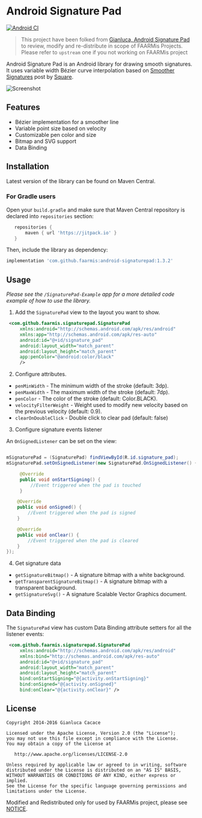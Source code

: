 Android Signature Pad
====================
[![Android CI](https://github.com/faarmis/android-signaturepad/actions/workflows/android.yml/badge.svg)](https://github.com/faarmis/android-signaturepad/actions/workflows/android.yml)

> This project have been folked from [Gianluca, Android Signature Pad](https://github.com/gcacace/android-signaturepad) to review, modify and re-distribute in scope of FAARMis Projects. Please refer to `upstream` one if you not working on FAARMis project

Android Signature Pad is an Android library for drawing smooth signatures. It uses variable width Bézier curve interpolation based on [Smoother Signatures](http://corner.squareup.com/2012/07/smoother-signatures.html) post by [Square](https://squareup.com).

![Screenshot](https://github.com/faarmis/android-signaturepad/raw/master/header.png)

## Features
 * Bézier implementation for a smoother line
 * Variable point size based on velocity
 * Customizable pen color and size
 * Bitmap and SVG support
 * Data Binding

## Installation

Latest version of the library can be found on Maven Central.

### For Gradle users

Open your `build.gradle` and make sure that Maven Central repository is declared into `repositories` section:
```gradle
   repositories {
       maven { url 'https://jitpack.io' }
   }
```
Then, include the library as dependency:
```gradle
implementation 'com.github.faarmis:android-signaturepad:1.3.2'
```

## Usage

*Please see the `/SignaturePad-Example` app for a more detailed code example of how to use the library.*

1. Add the `SignaturePad` view to the layout you want to show.
```xml
 <com.github.faarmis.signaturepad.SignaturePad
     xmlns:android="http://schemas.android.com/apk/res/android"
     xmlns:app="http://schemas.android.com/apk/res-auto"
     android:id="@+id/signature_pad"
     android:layout_width="match_parent"
     android:layout_height="match_parent"
     app:penColor="@android:color/black"
     />
```

2. Configure attributes.
 * `penMinWidth` - The minimum width of the stroke (default: 3dp).
 * `penMaxWidth` - The maximum width of the stroke (default: 7dp).
 * `penColor` - The color of the stroke (default: Color.BLACK).
 * `velocityFilterWeight` - Weight used to modify new velocity based on the previous velocity (default: 0.9).
 * `clearOnDoubleClick` - Double click to clear pad (default: false)

3. Configure signature events listener

 An `OnSignedListener` can be set on the view:
 ```java

 mSignaturePad = (SignaturePad) findViewById(R.id.signature_pad);
 mSignaturePad.setOnSignedListener(new SignaturePad.OnSignedListener() {

      @Override
      public void onStartSigning() {
          //Event triggered when the pad is touched
      }

     @Override
     public void onSigned() {
         //Event triggered when the pad is signed
     }

     @Override
     public void onClear() {
         //Event triggered when the pad is cleared
     }
 });
 ```

4. Get signature data
 * `getSignatureBitmap()` - A signature bitmap with a white background.
 * `getTransparentSignatureBitmap()` - A signature bitmap with a transparent background.
 * `getSignatureSvg()` - A signature Scalable Vector Graphics document.

## Data Binding

The `SignaturePad` view has custom Data Binding attribute setters for all the listener events:

```xml
 <com.github.faarmis.signaturepad.SignaturePad
     xmlns:android="http://schemas.android.com/apk/res/android"
     xmlns:bind="http://schemas.android.com/apk/res-auto"
     android:id="@+id/signature_pad"
     android:layout_width="match_parent"
     android:layout_height="match_parent"
     bind:onStartSigning="@{activity.onStartSigning}"
     bind:onSigned="@{activity.onSigned}"
     bind:onClear="@{activity.onClear}" />
```


## License

    Copyright 2014-2016 Gianluca Cacace

    Licensed under the Apache License, Version 2.0 (the "License");
    you may not use this file except in compliance with the License.
    You may obtain a copy of the License at

       http://www.apache.org/licenses/LICENSE-2.0

    Unless required by applicable law or agreed to in writing, software
    distributed under the License is distributed on an "AS IS" BASIS,
    WITHOUT WARRANTIES OR CONDITIONS OF ANY KIND, either express or implied.
    See the License for the specific language governing permissions and
    limitations under the License.

Modified and Redistributed only for used by FAARMis project, please see [NOTICE](https://github.com/faarmis/android-signaturepad/blob/master/NOTICE).
